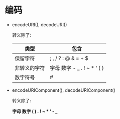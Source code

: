 # 编码

* encodeURI(), decodeURI()

  转义除了:

  | 类型         | 包含                        |
  | ----------- | --------------------------  |
  | 保留字符     | ; , / ? : @ & = + $         |
  | 非转义的字符  | 字母 数字 - _ . ! ~ * ' ( )  |
  | 数字符号     | #                           |

* encodeURIComponent(), decodeURIComponent()

  转义除了:

  **字母 数字 ( ) . ! ~ * ' - _**
